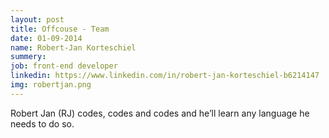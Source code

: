 ```yaml
---
layout: post
title: Offcouse - Team
date: 01-09-2014
name: Robert-Jan Korteschiel
summery:
job: front-end developer
linkedin: https://www.linkedin.com/in/robert-jan-korteschiel-b6214147
img: robertjan.png
---
```

Robert Jan (RJ) codes, codes and codes and he’ll learn any language he needs to do so.
